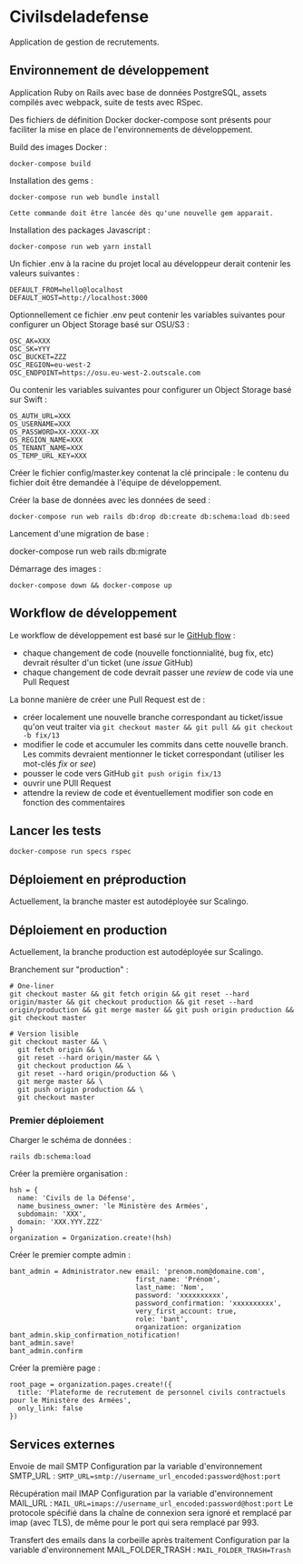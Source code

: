 # Civilsdeladefense

Application de gestion de recrutements.

## Environnement de développement

Application Ruby on Rails avec base de données PostgreSQL, assets compilés avec webpack, suite de tests avec RSpec.

Des fichiers de définition Docker docker-compose sont présents pour faciliter la mise en place de l'environnements de développement.

Build des images Docker :

```
docker-compose build
```

Installation des gems :

```
docker-compose run web bundle install

Cette commande doit être lancée dès qu'une nouvelle gem apparait.
```

Installation des packages Javascript :

```
docker-compose run web yarn install
```

Un fichier .env à la racine du projet local au développeur derait contenir les valeurs suivantes :

```
DEFAULT_FROM=hello@localhost
DEFAULT_HOST=http://localhost:3000
```

Optionnellement ce fichier .env peut contenir les variables suivantes pour configurer un Object Storage basé sur OSU/S3 :

```
OSC_AK=XXX
OSC_SK=YYY
OSC_BUCKET=ZZZ
OSC_REGION=eu-west-2
OSC_ENDPOINT=https://osu.eu-west-2.outscale.com
```

Ou contenir les variables suivantes pour configurer un Object Storage basé sur Swift :

```
OS_AUTH_URL=XXX
OS_USERNAME=XXX
OS_PASSWORD=XX-XXXX-XX
OS_REGION_NAME=XXX
OS_TENANT_NAME=XXX
OS_TEMP_URL_KEY=XXX
```

Créer le fichier config/master.key contenat la clé principale : le contenu du fichier doit être demandée à l'équipe de développement.

Créer la base de données avec les données de seed :

```
docker-compose run web rails db:drop db:create db:schema:load db:seed
```
Lancement d'une migration de base :

docker-compose run web rails db:migrate


Démarrage des images :

```
docker-compose down && docker-compose up
```

## Workflow de développement

Le workflow de développement est basé sur le [GitHub flow](https://guides.github.com/introduction/flow/) :

* chaque changement de code (nouvelle fonctionnialité, bug fix, etc) devrait résulter d'un ticket (une *issue* GitHub)
* chaque changement de code devrait passer une *review* de code via une Pull Request

La bonne manière de créer une Pull Request est de :

* créer localement une nouvelle branche correspondant au ticket/issue qu'on veut traiter via ```git checkout master && git pull && git checkout -b fix/13```
* modifier le code et accumuler les commits dans cette nouvelle branch. Les commits devraient mentionner le ticket correspondant (utiliser les mot-clés *fix* or *see*)
* pousser le code vers GitHub ```git push origin fix/13```
* ouvrir une PUll Request
* attendre la review de code et éventuellement modifier son code en fonction des commentaires

## Lancer les tests

```
docker-compose run specs rspec
```

## Déploiement en préproduction

Actuellement, la branche master est autodéployée sur Scalingo.

## Déploiement en production

Actuellement, la branche production est autodéployée sur Scalingo.

Branchement sur "production" :
```
# One-liner
git checkout master && git fetch origin && git reset --hard origin/master && git checkout production && git reset --hard origin/production && git merge master && git push origin production && git checkout master

# Version lisible
git checkout master && \
  git fetch origin && \
  git reset --hard origin/master && \
  git checkout production && \
  git reset --hard origin/production && \
  git merge master && \
  git push origin production && \
  git checkout master
```

### Premier déploiement

Charger le schéma de données :
```
rails db:schema:load
```

Créer la première organisation :
```
hsh = {
  name: 'Civils de la Défense',
  name_business_owner: 'le Ministère des Armées',
  subdomain: 'XXX',
  domain: 'XXX.YYY.ZZZ'
}
organization = Organization.create!(hsh)
```

Créer le premier compte admin :
```
bant_admin = Administrator.new email: 'prenom.nom@domaine.com',
                               first_name: 'Prénom',
                               last_name: 'Nom',
                               password: 'xxxxxxxxxx',
                               password_confirmation: 'xxxxxxxxxx',
                               very_first_account: true,
                               role: 'bant',
                               organization: organization
bant_admin.skip_confirmation_notification!
bant_admin.save!
bant_admin.confirm
```

Créer la première page :
```
root_page = organization.pages.create!({
  title: 'Plateforme de recrutement de personnel civils contractuels pour le Ministère des Armées',
  only_link: false
})
```

## Services externes

Envoie de mail SMTP
Configuration par la variable d'environnement SMTP_URL :
`SMTP_URL=smtp://username_url_encoded:password@host:port`

Récupération mail IMAP
Configuration par la variable d'environnement MAIL_URL :
`MAIL_URL=imaps://username_url_encoded:password@host:port`
Le protocole spécifié dans la chaîne de connexion sera ignoré et remplacé par imap (avec TLS), de même pour le port qui sera remplacé par 993.

Transfert des emails dans la corbeille après traitement 
Configuration par la variable d'environnement MAIL_FOLDER_TRASH :
`MAIL_FOLDER_TRASH=Trash`